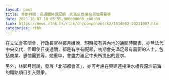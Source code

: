 ```yaml
---
layout: post
title: 林鄭月娥：若通關將設配額　先滿足商業及恩恤需要等
date: 2021-10-07 18:05:55.000000000 +08:00
link: https://news.rthk.hk/rthk/ch/component/k2/1614002-20211007.htm
categories: rthk
---
```


在立法會答問會，行政長官林鄭月娥說，現時沒有與內地的通關時間表，亦無法代中央交代，但即使日後通關，都是有序有配額，初期會先滿足最有需要的人士，包括商業、恩恤需要等。她重申，會盡力滿足中央所提出的要求。

另外，林鄭月娥說，發展「北部都會區」，亦可考慮在興建連接洪水橋與深圳前海的鐵路項目引入競爭。
